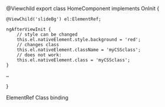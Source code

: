 @Viewchild
export class HomeComponent implements OnInit {

    @ViewChild('slideBg') el:ElementRef;

    ngAfterViewInit {
        // style can be changed
        this.el.nativeElement.style.background = 'red';
        // changes class
        this.el.nativeElement.className = 'myCSSclass';
        // does not work:
        this.el.nativeElement.class = 'myCSSclass';
    }

    …

}

ElementRef
Class binding

